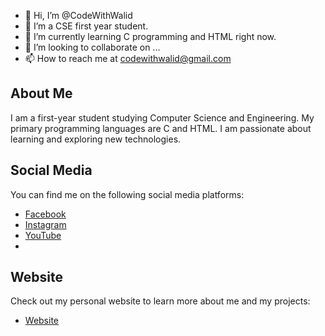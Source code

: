 - 👋 Hi, I’m @CodeWithWalid
- 👀 I’m a CSE first year student.
- 🌱 I’m currently learning C programming and HTML right now.
- 💞️ I’m looking to collaborate on ...
- 📫 How to reach me at codewithwalid@gmail.com

## About Me
I am a first-year student studying Computer Science and Engineering. My primary programming languages are C and HTML. I am passionate about learning and exploring new technologies.

## Social Media
You can find me on the following social media platforms:

- [Facebook](https://www.facebook.com/walids.world/)
- [Instagram](https://www.instagram.com/walids.world)
- [YouTube](https://www.youtube.com/@CodeWithWalid)
- 

## Website
Check out my personal website to learn more about me and my projects:
- [Website](https://www.codewithwalid.com)
